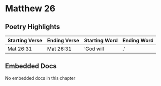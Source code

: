 # Matthew 26

## Poetry Highlights

| Starting Verse | Ending Verse | Starting Word | Ending Word |
| :--- | :--- | :--- | :--- |
| Mat 26:31 | Mat 26:31 | ‘God will | .’ |

## Embedded Docs

No embedded docs in this chapter

